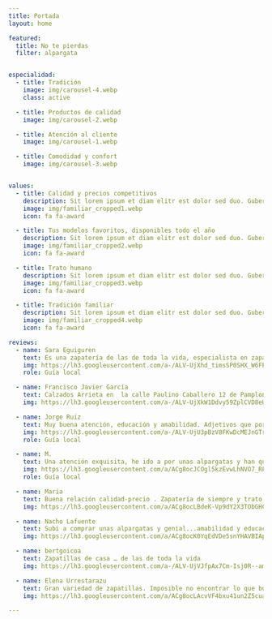 ```yaml
---
title: Portada
layout: home

featured:
  title: No te pierdas
  filter: alpargata


especialidad:
  - title: Tradición
    image: img/carousel-4.webp
    class: active

  - title: Productos de calidad
    image: img/carousel-2.webp

  - title: Atención al cliente
    image: img/carousel-1.webp

  - title: Comodidad y confort
    image: img/carousel-3.webp


values:
  - title: Calidad y precios competitivos
    description: Sit lorem ipsum et diam elitr est dolor sed duo. Guberg sea et et lorem dolor sed est sit invidunt, dolore tempor diam ipsum takima erat tempor
    image: img/familiar_cropped1.webp
    icon: fa fa-award

  - title: Tus modelos favoritos, disponibles todo el año
    description: Sit lorem ipsum et diam elitr est dolor sed duo. Guberg sea et et lorem dolor sed est sit invidunt, dolore tempor diam ipsum takima erat tempor
    image: img/familiar_cropped2.webp
    icon: fa fa-award 

  - title: Trato humano
    description: Sit lorem ipsum et diam elitr est dolor sed duo. Guberg sea et et lorem dolor sed est sit invidunt, dolore tempor diam ipsum takima erat tempor
    image: img/familiar_cropped3.webp
    icon: fa fa-award 

  - title: Tradición familiar
    description: Sit lorem ipsum et diam elitr est dolor sed duo. Guberg sea et et lorem dolor sed est sit invidunt, dolore tempor diam ipsum takima erat tempor
    image: img/familiar_cropped4.webp
    icon: fa fa-award

reviews:
  - name: Sara Eguiguren
    text: Es una zapatería de las de toda la vida, especialista en zapatillas de casa. Da gusto venir a comprar aqui con lo bien que te atienden. Yo sin duda repetiré.
    img: https://lh3.googleusercontent.com/a-/ALV-UjXhd_timsSP0SHX_W6FPlkJhLUO9D6K-JJdJgynMW-6WtU=s40-c-rp-mo-ba4-br100
    role: Guía local

  - name: Francisco Javier García
    text: Calzados Arrieta en  la calle Paulino Caballero 12 de Pamplona es una de esas tiendas de toda la vida (desde 1946), en la que al entrar a comprar, al momento sabes que has acertado. La atención y profesionalidad  es da las que ya no se encuientan.  Son especialistas en zapatillas para estar por casa y en allpargatas. Merece la pena acercarse.
    img: https://lh3.googleusercontent.com/a-/ALV-UjXkW1Ddvy59ZplCVD8eUykvDwowvuTHlS_sBmnHj-ja_IUo=w60-h60-p-rp-mo-br100

  - name: Jorge Ruiz
    text: Muy buena atención, educación y amabilidad. Adjetivos que por desgracia hoy no son frecuentes encontrarlos en el comercio. Tienda pequeñita, con mucha variedad y producto español. No cambiéis, seguid así!
    img: https://lh3.googleusercontent.com/a-/ALV-UjU3pBzV8FKwDcMEJnGTrAGjZuJBq9TEDhqMLk031Jbnflg=w60-h60-p-rp-mo-ba2-br100
    role: Guía local

  - name: M.
    text: Una atención exquisita, he ido a por unas alpargatas y han quedado preciosas. En mi opinión, sitio de referencia para tener en cuenta.Muy recomendable.
    img: https://lh3.googleusercontent.com/a/ACg8ocJCOgl5kzEvwLhNVO7_RF0PsS1xoCS1AU-xc3BZPi05=w60-h60-p-rp-mo-ba2-br100
    role: Guía local

  - name: Maria
    text: Buena relación calidad-precio . Zapatería de siempre y trato amable. Si te gusta comprar en el pequeño comercio te la recomiendo.
    img: https://lh3.googleusercontent.com/a/ACg8ocLBdeK-Vp9dY2X3TObGHCIpzLI_R5MKsUet20rtuTCT=w60-h60-p-rp-mo-br100

  - name: Nacho Lafuente
    text: Subi a comprar unas alpargatas y genial...amabilidad y educación. Recomendable 100%
    img: https://lh3.googleusercontent.com/a/ACg8ocK0YqEdVDe5snYHAVBIApS-rWs8CDZzZ2MRztjetR1A=w60-h60-p-rp-mo-br100

  - name: bertgoicoa
    text: Zapatillas de casa … de las de toda la vida
    img: https://lh3.googleusercontent.com/a-/ALV-UjVJfpAx7Cm-Isj0R--amluuEzAZPk3NqvUnHwUKXhjtOg=w60-h60-p-rp-mo-br100

  - name: Elena Urrestarazu
    text: Gran variedad de zapatillas. Imposible no encontrar lo que buscas. La atención es muy agradable
    img: https://lh3.googleusercontent.com/a/ACg8ocLAcvVF4bxu41un2Z5cuaWlDXZURRn17tQp47-Kggsz=w60-h60-p-rp-mo-br100

---
```

